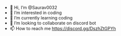 - 👋 Hi, I’m @Saurav0032
- 👀 I’m interested in coding
- 🌱 I’m currently learning coding
- 💞️ I’m looking to collaborate on discord bot
- 📫 How to reach me https://discord.gg/DszhZtGPYh

<!---
Saurav0032/Saurav0032 is a ✨ special ✨ repository because its `README.md` (this file) appears on your GitHub profile.
You can click the Preview link to take a look at your changes.
--->
